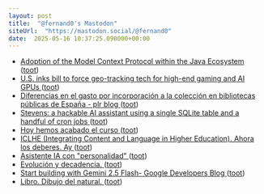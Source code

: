 ```yaml
---
layout: post
title:  "@fernand0's Mastodon"
siteUrl:  "https://mastodon.social/@fernand0"
date:  2025-05-16 10:37:25.090000+00:00
---
```

*  [Adoption of the Model Context Protocol within the Java Ecosystem ](https://www.infoq.com/news/2025/05/mcp-within-java-ecosystem) ([toot](https://mastodon.social/@fernand0/114517071959249575))
*  [U.S. inks bill to force geo-tracking tech for high-end gaming and AI GPUs ](https://www.tomshardware.com/pc-components/gpus/u-s-inks-bill-to-force-geo-tracking-tech-for-gpus-and-servers-high-end-gaming-gpus-also-subject-to-trackin) ([toot](https://mastodon.social/@fernand0/114516730009073922))
*  [Diferencias en el gasto por incorporación a la colección en bibliotecas públicas de España - plr blog ](https://pedrolr.es/blog/diferencias-en-el-gasto-por-incorporacion-a-la-coleccion-en-bibliotecas-publicas-de-espana) ([toot](https://mastodon.social/@fernand0/114516609385184869))
*  [Stevens: a hackable AI assistant using a single SQLite table and a handful of cron jobs ](https://www.geoffreylitt.com/2025/04/12/how-i-made-a-useful-ai-assistant-with-one-sqlite-table-and-a-handful-of-cron-job) ([toot](https://mastodon.social/@fernand0/114514885981049876))
*  [Hoy hemos acabado el curso ](https://mastodon.social/@fernand0/114513009585631398) ([toot](https://mastodon.social/@fernand0/114513009585631398))
*  [ICLHE (Integrating Content and Language in Higher Education). Ahora los deberes. Ay ](https://mastodon.social/@fernand0/114513003858280981) ([toot](https://mastodon.social/@fernand0/114513003858280981))
*  [Asistente IA con "personalidad" ](https://www.juanjonavarro.com/2025/04/21/asistente-ia-con-personalida) ([toot](https://mastodon.social/@fernand0/114512956336837738))
*  [Evolución y decadencia. ](https://avecesunafoto.wordpress.com/2025/05/14/evolucion-y-decadencia) ([toot](https://mastodon.social/@fernand0/114512888999845775))
*  [Start building with Gemini 2.5 Flash- Google Developers Blog ](https://developers.googleblog.com/en/start-building-with-gemini-25-flash) ([toot](https://mastodon.social/@fernand0/114512847793972366))
*  [Libro. Dibujo del natural. ](https://fotografiasenmovimiento.wordpress.com/2025/05/15/libro-dibujo-del-natural) ([toot](https://mastodon.social/@fernand0/114512707009084737))
